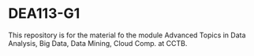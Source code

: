 # DEA113-G1
This repository is for the material fo the module Advanced Topics in Data Analysis, Big Data, Data Mining, Cloud Comp. at CCTB.
